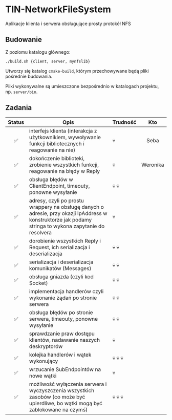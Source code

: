 # TIN-NetworkFileSystem

Aplikacje klienta i serwera obsługujące prosty protokół NFS

## Budowanie

Z poziomu katalogu głównego:

```
./build.sh {client, server, mynfslib}
```

Utworzy się katalog ```cmake-build```, którym przechowywane będą pliki pośrednie budowania.

Pliki wykonywalne są umieszczone bezpośrednio w katalogach projektu, np. ```server/bin```.

## Zadania

| Status | Opis | Trudność | Kto |
|:------:|------|----------|:---:|
| :white_check_mark: | interfejs klienta (interakcja z użytkownikiem, wywoływanie funkcji bibliotecznych i reagowanie na nie) | :skull: | Seba |
| :white_check_mark: | dokończenie biblioteki, zrobienie wszystkich funkcji, reagowanie na błędy w Reply | :skull: | Weronika |
| :white_check_mark: | obsługa błędów w ClientEndpoint, timeouty, ponowne wysyłanie | :skull: :skull: |  |
| :white_check_mark: | adresy, czyli po prostu wrappery na obsługę danych o adresie, przy okazji IpAddress w konstruktorze jak podamy stringa to wykona zapytanie do resolvera | :skull: |  |
| :white_check_mark: | dorobienie wszystkich Reply i Request, ich serializacja i deserializacja | :skull: :skull: |  |
| :white_check_mark: | serializacja i deserializacja komunikatów (Messages) | :skull: :skull: |  |
| :white_check_mark: | obsługa gniazda (czyli kod Socket) | :skull: :skull: |  |
| :white_check_mark: | implementacja handlerów czyli wykonanie żądań po stronie serwera | :skull: :skull: |  |
| :white_check_mark: | obsługa błędów po stronie serwera, timeouty, ponowne wysyłanie | :skull: :skull: |  |
| :white_check_mark: | sprawdzanie praw dostępu klientów, nadawanie naszych deskryptorów | :skull: |  |
| :white_check_mark: | kolejka handlerów i wątek wykonujący | :skull: :skull: :skull: |  |
| :white_check_mark: | wrzucanie SubEndpointów na nowe wątki | :skull: |  |
| :white_check_mark: | możliwość wyłączenia serwera i wyczyszczenia wszystkich zasobów (co może być upierdliwe, bo wątki mogą być zablokowane na czymś) | :skull: :skull: :skull: |  |